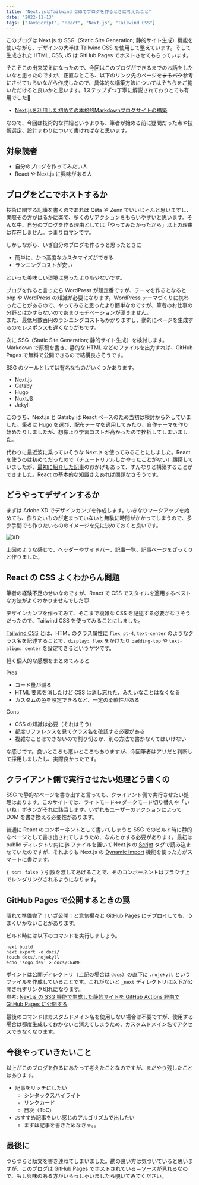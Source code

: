 ```yaml
---
title: "Next.jsとTailwind CSSでブログを作るときに考えたこと"
date: "2022-11-13"
tags: ["JavaScript", "React", "Next.js", "Tailwind CSS"]
---
```


このブログは Next.js の SSG（Static Site Generation; 静的サイト生成）機能を使いながら、デザインの大半は Tailwind CSS を使用して整えています。そして生成された HTML, CSS, JS は GitHub Pages でホストさせてもらっています。

そこそこの出来栄えになったので、今回はこのブログができるまでのお話をしたいなと思ったのですが、正直なところ、以下のリンク先のページを~~まるパク~~参考にさせてもらいながら作成したので、具体的な構築方法についてはそちらをご覧いただけると良いかと思います。1ステップずつ丁寧に解説されておりとても有用でした🙏

* [Next.jsを利用した初めての本格的Markdownブログサイトの構築](https://reffect.co.jp/react/nextjs-markdown-blog)

なので、今回は技術的な詳細というよりも、筆者が始める前に疑問だった点や技術選定、設計まわりについて書ければなと思います。

## 対象読者

* 自分のブログを作ってみたい人
* React や Next.js に興味がある人

## ブログをどこでホストするか

技術に関する記事を書くのであれば Qiita や Zenn でいいじゃんと思いますし、実際その方がはるかに楽で、多くのリアクションをもらいやすいと思います。そんな中、自分のブログを作る理由としては「やってみたかったから」以上の理由は存在しません。つまりロマンです。

しかしながら、いざ自分のブログを作ろうと思ったときに

* 簡単に、かつ高度なカスタマイズができる
* ランニングコストが安い

といった美味しい環境は思ったよりも少ないです。

ブログを作ると言ったら WordPress が超定番ですが、テーマを作るとなると php や WordPress の知識が必要になります。WordPress テーマづくりに携わったことがあるので、やってみると思ったより簡単なのですが、筆者のお仕事の分野とはかすらないのであまりモチベーションが湧きません。  
また、最低月数百円のランニングコストもかかりますし、動的にページを生成するのでレスポンスも遅くなりがちです。

次に SSG（Static Site Generation; 静的サイト生成）を検討します。Markdown で原稿を書き、静的な HTML などのファイルを出力すれば、GitHub Pages で無料で公開できるので結構良さそうです。

SSG のツールとしては有名なものがいくつかあります。

* Next.js
* Gatsby
* Hugo
* NuxtJS
* Jekyll

このうち、Next.js と Gatsby は React ベースのため当初は検討から外していました。筆者は Hugo を選び、配布テーマを適用してみたり、自作テーマを作り始めたりしましたが、想像より学習コストが高かったので挫折してしまいました。

代わりに最近波に乗っていそうな Next.js を使ってみることにしました。React を使うのは初めてだったので（チュートリアルしかやったことがない）躊躇していましたが、[最初に紹介した記事](https://reffect.co.jp/react/nextjs-markdown-blog)のおかげもあって、すんなりと構築することができました。React の基本的な知識さえあれば問題なさそうです。

## どうやってデザインするか

まずは Adobe XD でデザインカンプを作成します。いきなりマークアップを始めても、作りたいものが定まっていないと無駄に時間がかかってしまうので、多少手間でも作りたいもののイメージを先に決めておくと良いです。

![XD](/images/posts/2022/11/xd.png)

上図のような感じで、ヘッダーやサイドバー、記事一覧、記事ページをざっくりと作りました。

## React の CSS よくわからん問題

筆者の経験不足のせいなのですが、React で CSS でスタイルを適用するベストな方法がよくわかりませんでした😇

デザインカンプを作ってみて、そこまで複雑な CSS を記述する必要がなさそうだったので、Tailwind CSS を使ってみることにしました。

[Tailwind CSS](https://tailwindcss.com/) とは、HTML のクラス属性に `flex`, `pt-4`, `text-center` のようなクラス名を記述することで、`display: flex` をかけたり `padding-top` や `text-align: center` を設定できるというヤツです。

軽く個人的な感想をまとめてみると

Pros
* コード量が減る
* HTML 要素を消したけど CSS は消し忘れた、みたいなことはなくなる
* カスタムの色を設定できるなど、一定の柔軟性がある

Cons
* CSS の知識は必要（それはそう）
* 都度リファレンスを見てクラス名を確認する必要がある
* 複雑なことはできないので割り切るか、別の方法で書かなくてはいけない

な感じです。良いところも悪いところもありますが、今回筆者はアリだと判断して採用しましたし、実際良かったです。

## クライアント側で実行させたい処理どう書くの

SSG で静的なページを書き出すと言っても、クライアント側で実行させたい処理はあります。このサイトでは、ライトモード↔︎ダークモード切り替えや「いいね」ボタンがそれに該当します。いずれもユーザーのアクションによって DOM を書き換える必要性があります。

普通に React のコンポーネントとして書いてしまうと SSG でのビルド時に静的なページとして書き出されてしまうため、なんとかする必要があります。最初は public ディレクトリ内に js ファイルを置いて Next.js の [Script](https://nextjs.org/docs/basic-features/script) タグで読み込ませていたのですが、それよりも Next.js の [Dynamic Import](https://nextjs.org/docs/advanced-features/dynamic-import) 機能を使った方がスマートに書けます。

`{ ssr: false }` 引数を渡してあげることで、そのコンポーネントはブラウザ上でレンダリングされるようになります。

## GitHub Pages で公開するときの罠

晴れて準備完了！いざ公開！と意気揚々と GitHub Pages にデプロイしても、うまくいかないことがあります。

ビルド時には以下のコマンドを実行しましょう。

```
next build
next export -o docs/
touch docs/.nojekyll
echo 'sogo.dev' > docs/CNAME
```

ポイントは公開ディレクトリ（上記の場合は `docs`）の直下に `.nojekyll` というファイルを作成していることです。これがないと `_next` ディレクトリは以下が公開されずリンク切れになります。  
参考: [Next.js の SSG 機能で生成した静的サイトを GitHub Actions 経由で GitHub Pages に公開する](https://sidearrow.github.io/article/next-js-ssg-on-github-pages)

最後のコマンドはカスタムドメイン名を使用しない場合は不要ですが、使用する場合は都度生成しておかないと消えてしまうため、カスタムドメイン名でアクセスできなくなります。

## 今後やっていきたいこと

以上がこのブログを作るにあたって考えたことなのですが、まだやり残したことはあります。

* 記事をリッチにしたい
  * シンタックスハイライト
  * リンクカード
  * 目次（ToC）
* おすすめ記事をいい感じのアルゴリズムで出したい
  * まずは記事を書きためなきゃ。。

## 最後に

つらつらと駄文を書き連ねてしまいました。勘の良い方は気づいていると思いますが、このブログは GitHub Pages でホストされている＝[ソースが見れる](https://github.com/SogoKato/sogokato.github.io)なので、もし興味のある方がいらっしゃいましたら覗いてみてください。
